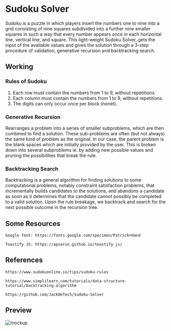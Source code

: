 # Sudoku Solver
Sudoku is a puzzle in which players insert the numbers one to nine into a grid consisting of nine squares subdivided into a further nine smaller squares in such a way that every number appears once in each horizontal line, vertical line, and square. This light-weight Sudoku Solver, gets the input of the available values and gives the solution through a 3-step procedure of validation, generative recursion and backtracking search.

## Working
### Rules of Sudoku
1. Each row must contain the numbers from 1 to 9, without repetitions.
2. Each column must contain the numbers from 1 to 9, without repetitions.
3. The digits can only occur once per block (nonet).

### Generative Recursion
Rearranges a problem into a series of smaller subproblems, which are then combined to find a solution. These sub-problems are often (but not always) the same kind of problem as the original. In our case, the parent problem is the blank spaces which are initially provided by the user. This is broken down into several subproblems ie. by adding new possible values and pruning the possibilities that break the rule.

### Backtracking Search
Backtracking is a general algorithm for finding solutions to some computational problems, notably constraint satisfaction problems, that incrementally builds candidates to the solutions, and abandons a candidate as soon as it determines that the candidate cannot possibly be completed to a valid solution. Upon the rule breakage, we backtrack and search for the next possible outcome in the recursion tree.

## Some Resources
```
Google font: https://fonts.google.com/specimen/Patrick+Hand

Toastify JS: https://apvarun.github.io/toastify-js/
```

## References
```
https://www.sudokuonline.io/tips/sudoku-rules

https://www.simplilearn.com/tutorials/data-structure-tutorial/backtracking-algorithm

https://github.com/JackHeTech/Sudoku-Solver
```

## Preview
![mockup](https://user-images.githubusercontent.com/76687631/180238032-717a4494-c5cb-47bc-9a8d-1f549e5af109.png)
